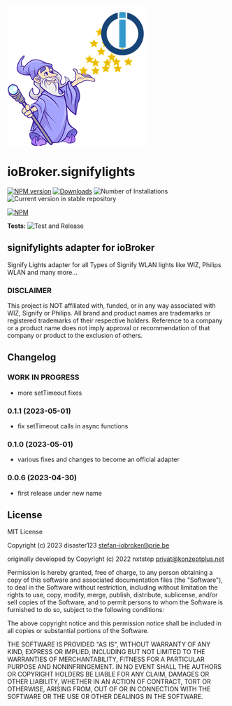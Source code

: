 ![Logo](admin/signifylights.png)
# ioBroker.signifylights

[![NPM version](https://img.shields.io/npm/v/iobroker.signifylights.svg)](https://www.npmjs.com/package/iobroker.signifylights)
[![Downloads](https://img.shields.io/npm/dm/iobroker.signifylights.svg)](https://www.npmjs.com/package/iobroker.signifylights)
![Number of Installations](https://iobroker.live/badges/signifylights-installed.svg)
![Current version in stable repository](https://iobroker.live/badges/signifylights-stable.svg)

[![NPM](https://nodei.co/npm/iobroker.signifylights.png?downloads=true)](https://nodei.co/npm/iobroker.signifylights/)

**Tests:** ![Test and Release](https://github.com/disaster123/ioBroker.signifylights/workflows/Test%20and%20Release/badge.svg)

## signifylights adapter for ioBroker

Signify Lights adapter for all Types of Signify WLAN lights like WIZ, Philips WLAN and many more...

### DISCLAIMER

This project is NOT affiliated with, funded, or in any way associated with WIZ, Signify
or Philips. All brand and product names are trademarks or registered trademarks of their respective holders. 
Reference to a company or a product name does not imply approval or recommendation of 
that company or product to the exclusion of others.

## Changelog
### **WORK IN PROGRESS**
* more setTimeout fixes

### 0.1.1 (2023-05-01)
* fix setTimeout calls in async functions

### 0.1.0 (2023-05-01)
* various fixes and changes to become an official adapter

### 0.0.6 (2023-04-30)
* first release under new name

## License
MIT License

Copyright (c) 2023 disaster123 <stefan-iobroker@prie.be>

originally developed by Copyright (c) 2022 nxtstep <privat@konzeptplus.net>

Permission is hereby granted, free of charge, to any person obtaining a copy
of this software and associated documentation files (the "Software"), to deal
in the Software without restriction, including without limitation the rights
to use, copy, modify, merge, publish, distribute, sublicense, and/or sell
copies of the Software, and to permit persons to whom the Software is
furnished to do so, subject to the following conditions:

The above copyright notice and this permission notice shall be included in all
copies or substantial portions of the Software.

THE SOFTWARE IS PROVIDED "AS IS", WITHOUT WARRANTY OF ANY KIND, EXPRESS OR
IMPLIED, INCLUDING BUT NOT LIMITED TO THE WARRANTIES OF MERCHANTABILITY,
FITNESS FOR A PARTICULAR PURPOSE AND NONINFRINGEMENT. IN NO EVENT SHALL THE
AUTHORS OR COPYRIGHT HOLDERS BE LIABLE FOR ANY CLAIM, DAMAGES OR OTHER
LIABILITY, WHETHER IN AN ACTION OF CONTRACT, TORT OR OTHERWISE, ARISING FROM,
OUT OF OR IN CONNECTION WITH THE SOFTWARE OR THE USE OR OTHER DEALINGS IN THE
SOFTWARE.
